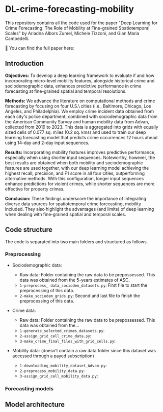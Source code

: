 # DL-crime-forecasting-mobility

This repository contains all the code used for the paper "Deep Learning for Crime Forecasting: The Role of Mobility at Fine-grained Spatiotemporal Scales" by Ariadna Albors Zumel, Michele Tizzoni, and Gian Maria Campedelli.

📄 You can find the full paper here:

## Introduction

**Objectives:** To develop a deep learning framework to evaluate if and how incorporating micro-level mobility features, alongside historical crime and sociodemographic data, enhances predictive performance in crime forecasting at fine-grained spatial and temporal resolutions.

**Methods:** We advance the literature on computational methods and crime forecasting by focusing on four U.S.\ cities (i.e., Baltimore, Chicago, Los Angeles, and Philadelphia). We employ crime incident data obtained from each city's police department, combined with sociodemographic data from the American Community Survey and human mobility data from Advan, collected from 2019 to 2023. This data is aggregated into grids with equally sized cells of 0.077 sq. miles (0.2 sq. kms) and used to train our deep learning forecasting model that predicts crime occurrences 12 hours ahead using 14-day and 2-day input sequences.

**Results:** Incorporating mobility features improves predictive performance, especially when using shorter input sequences. Noteworthy, however, the best results are obtained when both mobility and sociodemographic features are used together, with our deep learning model achieving the highest recall, precision, and F1 score in all four cities, outperforming alternative methods. With this configuration, longer input sequences enhance predictions for violent crimes, while shorter sequences are more effective for property crimes.

**Conclusion:** These findings underscore the importance of integrating diverse data sources for spatiotemporal crime forecasting, mobility included. They also highlight the advantages (and limits) of deep learning when dealing with fine-grained spatial and temporal scales.


## Code structure

The code is separated into two main folders and structured as follows.

### Preprocessing
- Sociodemographic data:
  - Raw data: Folder containing the raw data to be prepossessed. This data was obtained from the 5-years estimates of ASC.
  - `1-preprocess_ data_sociodem_datasets.py`: First file to start the preprocessing of this data.
  - `2-make_sociodem_grids.py`: Second and last file to finish the preprocessing of this data.
 
- Crime data:
  - Raw data: Folder containing the raw data to be prepossessed. This data was obtained from the...
  - `1-generate_selected_crimes_datasets.py`:
  - `2-assign_grid_cell_crime_data.py`:
  - `3-make_crime_final_files_with_grid_cells.py`:
 
- Mobility data: (doesn't contain a raw data folder since this dataset was accessed through a payed subscription)
  - `1-downloading_mobility_dataset_Advan.py`:
  - `2-preprocess_mobility_data.py`:
  - `3-assign_grid_cell_mobility_data.py`:

### Forecasting models


## Model architecture
